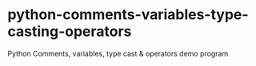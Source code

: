 # python-comments-variables-type-casting-operators
 Python Comments, variables, type cast &amp; operators demo program

